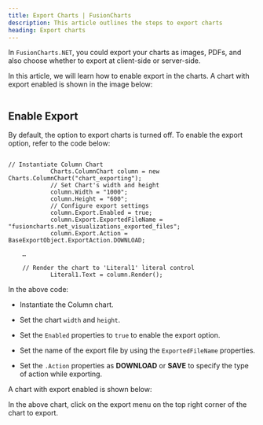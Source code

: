 ```yaml
---
title: Export Charts | FusionCharts
description: This article outlines the steps to export charts
heading: Export charts
---
```


In `FusionCharts.NET`, you could export your charts as images, PDFs, and also choose whether to export at client-side or server-side.

In this article, we will learn how to enable export in the charts. A chart with export enabled is shown in the image below:

<IMAGE>

## Enable Export

By default, the option to export charts is turned off. To enable the export option, refer to the code below:

```

// Instantiate Column Chart
            Charts.ColumnChart column = new Charts.ColumnChart("chart_exporting");
            // Set Chart's width and height
            column.Width = "1000";
            column.Height = "600";
            // Configure export settings
            column.Export.Enabled = true;
            column.Export.ExportedFileName = "fusioncharts.net_visualizations_exported_files";
            column.Export.Action = BaseExportObject.ExportAction.DOWNLOAD;

	…

	// Render the chart to 'Literal1' literal control
            Literal1.Text = column.Render();

```

In the above code:

* Instantiate the Column chart.

* Set the chart `width` and `height`.

* Set the `Enabled` properties to `true` to enable the export option.

* Set the name of the export file by using the `ExportedFileName` properties.

* Set the `.Action` properties as **DOWNLOAD** or **SAVE** to specify the type of action while exporting. 

A chart with export enabled is shown below:

<LIVE CHART>

In the above chart, click on the export menu on the top right corner of the chart to export. 

